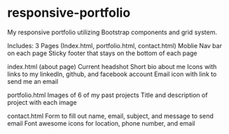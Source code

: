 # responsive-portfolio

My responsive portfolio utilizing Bootstrap components and grid system.

Includes:
    3 Pages  (Index.html, portfolio.html, contact.html)
    Moblie Nav bar on each page
    Sticky footer that stays on the bottom of each page

index.html (about page)
Current headshot
    Short bio about me
    Icons with links to my linkedIn, github, and facebook account
    Email icon with link to send me an email
    
portfolio.html
    Images of 6 of my past projects
    Title and description of project with each image
    
contact.html
    Form to fill out name, email, subject, and message to send email
    Font awesome icons for location, phone number, and email


